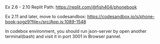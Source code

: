 Ex 2.6 - 2.10 Replit Path: https://replit.com/@fish404/phonebook

Ex 2.11 and later, move to codesandbox: https://codesandbox.io/s/phone-book-sogz9?file=/src/App.js:1089-1548

In codebox environment, you should run json-server by open another terminal(bash) and visit it in port 3001 in Browser pannel.
